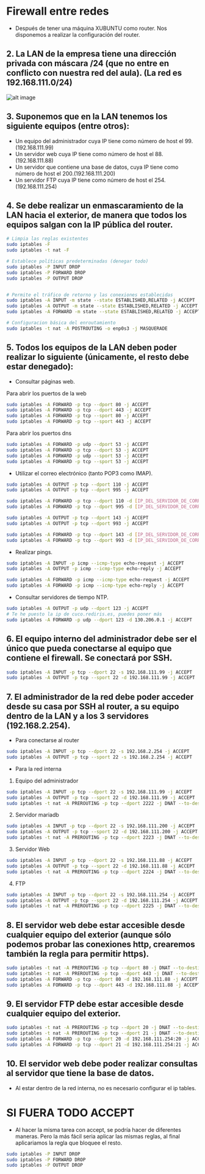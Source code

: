 # Firewall entre redes

- Después de tener una máquina XUBUNTU como router. Nos disponemos a realizar la configuración del router.

## 2. La LAN de la empresa tiene una dirección privada con máscara /24 (que no entre en conflicto con nuestra red del aula). (La red es 192.168.111.0/24)

![alt image](/Tarea2/capturas/Redes.png)

## 3. Suponemos que en la LAN tenemos los siguiente equipos (entre otros):
- Un equipo del administrador cuya IP tiene como número de host el 99.(192.168.111.99)  
- Un servidor web cuya IP tiene como número de host el 88.(192.168.111.88)
- Un servidor que contiene una base de datos, cuya IP tiene como número de host el 200.(192.168.111.200)
- Un servidor FTP cuya IP tiene como número de host el 254.(192.168.111.254)

## 4. Se debe realizar un enmascaramiento de la LAN hacia el exterior, de manera que todos los equipos salgan con la IP pública del router.

```bash
# Limpia las reglas existentes
sudo iptables -F
sudo iptables -t nat -F

# Establece políticas predeterminadas (denegar todo)
sudo iptables -P INPUT DROP
sudo iptables -P FORWARD DROP
sudo iptables -P OUTPUT DROP


# Permite el tráfico de retorno y las conexiones establecidas
sudo iptables -A INPUT -m state --state ESTABLISHED,RELATED -j ACCEPT
sudo iptables -A OUTPUT -m state --state ESTABLISHED,RELATED -j ACCEPT
sudo iptables -A FORWARD -m state --state ESTABLISHED,RELATED -j ACCEPT

# Configuracion básica del enroutamiento
sudo iptables -t nat -A POSTROUTING -o enp0s3 -j MASQUERADE
```

## 5. Todos los equipos de la LAN deben poder realizar lo siguiente (únicamente, el resto debe estar denegado):
- Consultar páginas web.

Para abrir los puertos de la web
```bash
sudo iptables -A FORWARD -p tcp --dport 80 -j ACCEPT
sudo iptables -A FORWARD -p tcp --dport 443 -j ACCEPT
sudo iptables -A FORWARD -p tcp --sport 80 -j ACCEPT
sudo iptables -A FORWARD -p tcp --sport 443 -j ACCEPT
```

Para abrir los puertos dns

```bash
sudo iptables -A FORWARD -p udp --dport 53 -j ACCEPT
sudo iptables -A FORWARD -p tcp --dport 53 -j ACCEPT
sudo iptables -A FORWARD -p udp --sport 53 -j ACCEPT
sudo iptables -A FORWARD -p tcp --sport 53 -j ACCEPT
```




- Utilizar el correo electrónico (tanto POP3 como IMAP).

```bash
sudo iptables -A OUTPUT -p tcp --dport 110 -j ACCEPT
sudo iptables -A OUTPUT -p tcp --dport 995 -j ACCEPT

sudo iptables -A FORWARD -p tcp --dport 110 -d [IP_DEL_SERVIDOR_DE_CORREO] -j ACCEPT
sudo iptables -A FORWARD -p tcp --dport 995 -d [IP_DEL_SERVIDOR_DE_CORREO] -j ACCEPT

sudo iptables -A OUTPUT -p tcp --dport 143 -j ACCEPT
sudo iptables -A OUTPUT -p tcp --dport 993 -j ACCEPT

sudo iptables -A FORWARD -p tcp --dport 143 -d [IP_DEL_SERVIDOR_DE_CORREO] -j ACCEPT
sudo iptables -A FORWARD -p tcp --dport 993 -d [IP_DEL_SERVIDOR_DE_CORREO] -j ACCEPT
```


- Realizar pings.
  
```bash
sudo iptables -A INPUT -p icmp --icmp-type echo-request -j ACCEPT
sudo iptables -A OUTPUT -p icmp --icmp-type echo-reply -j ACCEPT

sudo iptables -A FORWARD -p icmp --icmp-type echo-request -j ACCEPT
sudo iptables -A FORWARD -p icmp --icmp-type echo-reply -j ACCEPT
```
- Consultar servidores de tiempo NTP.

```bash
sudo iptables -A OUTPUT -p udp --dport 123 -j ACCEPT
# Te he puesto la ip de cuco.rediris.es, puedes poner más
sudo iptables -A FORWARD -p udp --dport 123 -d 130.206.0.1 -j ACCEPT
```

## 6. El equipo interno del administrador debe ser el único que pueda conectarse al equipo que contiene el firewall. Se conectará por SSH.

```bash
sudo iptables -A INPUT -p tcp --dport 22 -s 192.168.111.99 -j ACCEPT
sudo iptables -A OUTPUT -p tcp --sport 22 -d 192.168.111.99 -j ACCEPT
```

## 7. El administrador de la red debe poder acceder desde su casa por SSH al router, a su equipo dentro de la LAN y a los 3 servidores (192.168.2.254).

- Para conectarse al router
  
```bash
sudo iptables -A INPUT -p tcp --dport 22 -s 192.168.2.254 -j ACCEPT
sudo iptables -A OUTPUT -p tcp --sport 22 -s 192.168.2.254 -j ACCEPT
```

- Para la red interna

1. Equipo del administrador

```bash
sudo iptables -A INPUT -p tcp --dport 22 -s 192.168.111.99 -j ACCEPT
sudo iptables -A OUTPUT -p tcp --sport 22 -d 192.168.111.99 -j ACCEPT
sudo iptables -t nat -A PREROUTING -p tcp --dport 2222 -j DNAT --to-destination 192.168.111.99:22
```

2. Servidor mariadb


```bash
sudo iptables -A INPUT -p tcp --dport 22 -s 192.168.111.200 -j ACCEPT
sudo iptables -A OUTPUT -p tcp --sport 22 -d 192.168.111.200 -j ACCEPT
sudo iptables -t nat -A PREROUTING -p tcp --dport 2223 -j DNAT --to-destination 192.168.111.200:22
```

3. Servidor Web


```bash
sudo iptables -A INPUT -p tcp --dport 22 -s 192.168.111.88 -j ACCEPT
sudo iptables -A OUTPUT -p tcp --sport 22 -d 192.168.111.88 -j ACCEPT
sudo iptables -t nat -A PREROUTING -p tcp --dport 2224 -j DNAT --to-destination 192.168.111.88:22
```

4. FTP


```bash
sudo iptables -A INPUT -p tcp --dport 22 -s 192.168.111.254 -j ACCEPT
sudo iptables -A OUTPUT -p tcp --sport 22 -d 192.168.111.254 -j ACCEPT
sudo iptables -t nat -A PREROUTING -p tcp --dport 2225 -j DNAT --to-destination 192.168.111.254:22
```

## 8. El servidor web debe estar accesible desde cualquier equipo del exterior (aunque sólo podemos probar las conexiones http, crearemos también la regla para permitir https).

```bash
sudo iptables -t nat -A PREROUTING -p tcp --dport 80 -j DNAT --to-destination 192.168.111.88:80
sudo iptables -t nat -A PREROUTING -p tcp --dport 443 -j DNAT --to-destination 192.168.111.88:443
sudo iptables -A FORWARD -p tcp --dport 80 -d 192.168.111.88 -j ACCEPT
sudo iptables -A FORWARD -p tcp --dport 443 -d 192.168.111.88 -j ACCEPT

```

## 9. El servidor FTP debe estar accesible desde cualquier equipo del exterior.

```bash
sudo iptables -t nat -A PREROUTING -p tcp --dport 20 -j DNAT --to-destination 192.168.111.254:20
sudo iptables -t nat -A PREROUTING -p tcp --dport 21 -j DNAT --to-destination 192.168.111.254:21
sudo iptables -A FORWARD -p tcp --dport 20 -d 192.168.111.254:20 -j ACCEPT
sudo iptables -A FORWARD -p tcp --dport 21 -d 192.168.111.254:21 -j ACCEPT

```

## 10. El servidor web debe poder realizar consultas al servidor que tiene la base de datos.

- Al estar dentro de la red interna, no es necesario configurar el ip tables.

# SI FUERA TODO ACCEPT

- Al hacer la misma tarea con accept, se podría hacer de diferentes maneras. Pero la más fácil seria aplicar las mismas reglas, al final aplicariamos la regla que bloquee el resto.

```bash
sudo iptables -P INPUT DROP
sudo iptables -P FORWARD DROP
sudo iptables -P OUTPUT DROP
```